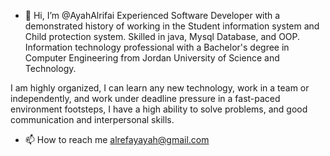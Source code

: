 - 👋 Hi, I’m @AyahAlrifai
Experienced Software Developer with a demonstrated history of working in the Student information system and Child protection system. Skilled in java, Mysql Database, and OOP. Information technology professional with a Bachelor's degree in Computer Engineering from Jordan University of Science and Technology.

I am highly organized, I can learn any new technology, work in a team or independently, and work under deadline pressure in a fast-paced environment footsteps, I have a high ability to solve problems, and good communication and interpersonal skills.

- 📫 How to reach me alrefayayah@gmail.com

<!---
AyahAlrifai/AyahAlrifai is a ✨ special ✨ repository because its `README.md` (this file) appears on your GitHub profile.
You can click the Preview link to take a look at your changes.
--->
